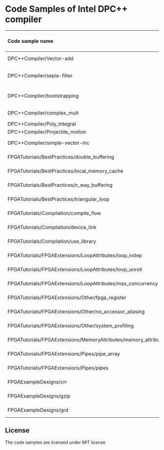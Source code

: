 # Code Samples of Intel DPC++ compiler

| Code sample name                          | Supported Intel(r) Architecture(s) | Description
|:---                                       |:---                                |:---
| DPC++Compiler/Vector-add                  | FPGA, GPU, CPU                     | Simple vector-add program
| DPC++Compiler/sepia-filter                | GPU, CPU                     | Color image conversion using 1D range
| DPC++Compiler/bootstrapping                | GPU, CPU                     | a simple data transfer program using DPC++
| DPC++Compiler/complex_mult                | GPU, CPU                     | Complex number Multiplication
| DPC++Compiler/Poly_Integral                | GPU, CPU                     | Polynomial Integral
| DPC++Compiler/Projectile_motion                | GPU, CPU                     | Projectile Motion
| DPC++Compiler/simple-vector-inc                | GPU, CPU                     | Simple vector increment
| FPGATutorials/BestPractices/double_buffering| FPGA, CPU                 | See details under FPGATutorials
| FPGATutorials/BestPractices/local_memory_cache| FPGA, CPU               | See details under FPGATutorials
| FPGATutorials/BestPractices/n_way_buffering| FPGA, CPU                  | See details under FPGATutorials
| FPGATutorials/BestPractices/triangular_loop| FPGA, CPU                  | See details under FPGATutorials
| FPGATutorials/Compilation/compile_flow| FPGA, CPU                 | See details under FPGATutorials
| FPGATutorials/Compilation/device_link| FPGA, CPU                 | See details under FPGATutorials
| FPGATutorials/Compilation/use_library| FPGA, CPU                 | See details under FPGATutorials
| FPGATutorials/FPGAExtensions/LoopAttributes/loop_ivdep| FPGA, CPU                 | See details under FPGATutorials
| FPGATutorials/FPGAExtensions/LoopAttributes/loop_unroll| FPGA, CPU                 | See details under FPGATutorials
| FPGATutorials/FPGAExtensions/LoopAttributes/max_concurrency| FPGA, CPU                 | See details under FPGATutorials
| FPGATutorials/FPGAExtensions/Other/fpga_register| FPGA, CPU                 | See details under FPGATutorials
| FPGATutorials/FPGAExtensions/Other/no_accessor_aliasing| FPGA, CPU                 | See details under FPGA Tutorials
| FPGATutorials/FPGAExtensions/Other/system_profiling| FPGA, CPU                 | See details under FPGATutorials
| FPGATutorials/FPGAExtensions/MemoryAttributes/memory_attributes_overview| FPGA, CPU               | See details under FPGATutorials
| FPGATutorials/FPGAExtensions/Pipes/pipe_array| FPGA                           | See details under FPGATutorials
| FPGATutorials/FPGAExtensions/Pipes/pipes| FPGA                           | See details under FPGATutorials
| FPGAExampleDesigns/crr| FPGA, CPU                        | See details under FPGAExampleDesigns
| FPGAExampleDesigns/gzip| FPGA                       | See details under FPGAExampleDesigns
| FPGAExampleDesigns/grd| FPGA, CPU                        | See details under FPGAExampleDesigns

## License  
The code samples are licensed under MIT license

